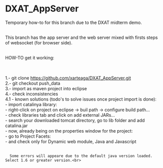 DXAT_AppServer
==============

Temporary how-to for this branch due to the DXAT midterm demo.<br><br>

This branch has the app server and the web server mixed with firsts steps of websocket (for browser side).<br><br>

HOW-TO get it working:<br><br><br>

1.- git clone https://github.com/xarteaga/DXAT_AppServer.git <br>
2.- git checkout push_data<br>
3.- import as maven project into eclipse<br>
4.- check inconsistencies<br>
4.1 - known solutions (todo's to solve issues once project import is done):<br>
      - import catalinya library:<br>
          - right-click on project on eclipse -> buil path -> configure build path...<br>
          - check libraries tab and click on add external JARs...<br>
          - search your downloaded tomcat directory, go to lib folder and add catalina.jar<br>
      - now, already being on the properties window for the project:<br>
          - go to Project Facets:<br>
              - and check only for Dynamic web module, Java and Javascript<br><br>
              
      Some errors will appeare due to the default java version loaded. Select 1.6 or greater version.<br>
      
      
